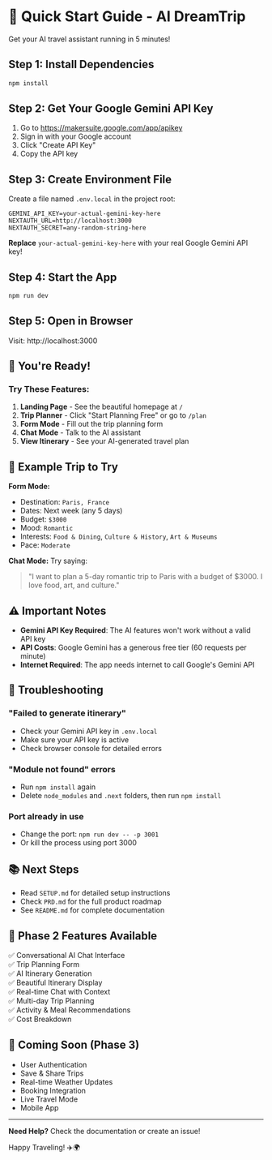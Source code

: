 # 🚀 Quick Start Guide - AI DreamTrip

Get your AI travel assistant running in 5 minutes!

## Step 1: Install Dependencies

```bash
npm install
```

## Step 2: Get Your Google Gemini API Key

1. Go to https://makersuite.google.com/app/apikey
2. Sign in with your Google account
3. Click "Create API Key"
4. Copy the API key

## Step 3: Create Environment File

Create a file named `.env.local` in the project root:

```env
GEMINI_API_KEY=your-actual-gemini-key-here
NEXTAUTH_URL=http://localhost:3000
NEXTAUTH_SECRET=any-random-string-here
```

**Replace** `your-actual-gemini-key-here` with your real Google Gemini API key!

## Step 4: Start the App

```bash
npm run dev
```

## Step 5: Open in Browser

Visit: http://localhost:3000

## 🎉 You're Ready!

### Try These Features:

1. **Landing Page** - See the beautiful homepage at `/`
2. **Trip Planner** - Click "Start Planning Free" or go to `/plan`
3. **Form Mode** - Fill out the trip planning form
4. **Chat Mode** - Talk to the AI assistant
5. **View Itinerary** - See your AI-generated travel plan

## 📝 Example Trip to Try

**Form Mode:**
- Destination: `Paris, France`
- Dates: Next week (any 5 days)
- Budget: `$3000`
- Mood: `Romantic`
- Interests: `Food & Dining`, `Culture & History`, `Art & Museums`
- Pace: `Moderate`

**Chat Mode:**
Try saying:
> "I want to plan a 5-day romantic trip to Paris with a budget of $3000. I love food, art, and culture."

## ⚠️ Important Notes

- **Gemini API Key Required**: The AI features won't work without a valid API key
- **API Costs**: Google Gemini has a generous free tier (60 requests per minute)
- **Internet Required**: The app needs internet to call Google's Gemini API

## 🐛 Troubleshooting

### "Failed to generate itinerary"
- Check your Gemini API key in `.env.local`
- Make sure your API key is active
- Check browser console for detailed errors

### "Module not found" errors
- Run `npm install` again
- Delete `node_modules` and `.next` folders, then run `npm install`

### Port already in use
- Change the port: `npm run dev -- -p 3001`
- Or kill the process using port 3000

## 📚 Next Steps

- Read `SETUP.md` for detailed setup instructions
- Check `PRD.md` for the full product roadmap
- See `README.md` for complete documentation

## 🎯 Phase 2 Features Available

✅ Conversational AI Chat Interface  
✅ Trip Planning Form  
✅ AI Itinerary Generation  
✅ Beautiful Itinerary Display  
✅ Real-time Chat with Context  
✅ Multi-day Trip Planning  
✅ Activity & Meal Recommendations  
✅ Cost Breakdown  

## 🔮 Coming Soon (Phase 3)

- User Authentication
- Save & Share Trips
- Real-time Weather Updates
- Booking Integration
- Live Travel Mode
- Mobile App

---

**Need Help?** Check the documentation or create an issue!

Happy Traveling! ✈️🌍
